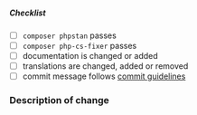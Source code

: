 <!--
Thank you for your pull request. Please provide a description above and review
the requirements below.

Bug fixes and new features should include tests and possibly benchmarks.

Contributors guide: ./CONTRIBUTING.md
-->

<!-- _Please make sure to review and check all of these items:_ -->

##### Checklist

<!-- Remove items that do not apply. For completed items, change [ ] to [x]. -->

-   [ ] `composer phpstan` passes
-   [ ] `composer php-cs-fixer` passes
-   [ ] documentation is changed or added
-   [ ] translations are changed, added or removed
-   [ ] commit message follows [commit guidelines](CONTRIBUTING.md#submitting-changes)

<!-- _NOTE: these things are not required to open a PR and can be done afterwards / while the PR is open._ -->

### Description of change

<!-- Please provide a description of the change here. -->
